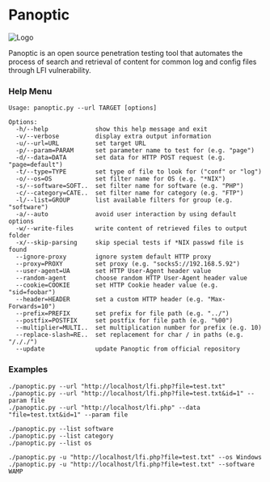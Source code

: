 Panoptic
===

![Logo](http://i.imgur.com/PPGy8UE.jpg)

Panoptic is an open source penetration testing tool that automates the process of search and retrieval of content for common log and config files through LFI vulnerability.

### Help Menu
    Usage: panoptic.py --url TARGET [options]

    Options:
      -h/--help             show this help message and exit
      -v/--verbose          display extra output information
      -u/--url=URL          set target URL
      -p/--param=PARAM      set parameter name to test for (e.g. "page")
      -d/--data=DATA        set data for HTTP POST request (e.g. "page=default")
      -t/--type=TYPE        set type of file to look for ("conf" or "log")
      -o/--os=OS            set filter name for OS (e.g. "*NIX")
      -s/--software=SOFT..  set filter name for software (e.g. "PHP")
      -c/--category=CATE..  set filter name for category (e.g. "FTP")
      -l/--list=GROUP       list available filters for group (e.g. "software")
      -a/--auto             avoid user interaction by using default options
      -w/--write-files      write content of retrieved files to output folder
      -x/--skip-parsing     skip special tests if *NIX passwd file is found
      --ignore-proxy        ignore system default HTTP proxy
      --proxy=PROXY         set proxy (e.g. "socks5://192.168.5.92")
      --user-agent=UA       set HTTP User-Agent header value
      --random-agent        choose random HTTP User-Agent header value
      --cookie=COOKIE       set HTTP Cookie header value (e.g. "sid=foobar")
      --header=HEADER       set a custom HTTP header (e.g. "Max-Forwards=10")
      --prefix=PREFIX       set prefix for file path (e.g. "../")
      --postfix=POSTFIX     set postfix for file path (e.g. "%00")
      --multiplier=MULTI..  set multiplication number for prefix (e.g. 10)
      --replace-slash=RE..  set replacement for char / in paths (e.g. "/././")
      --update              update Panoptic from official repository

### Examples
    ./panoptic.py --url "http://localhost/lfi.php?file=test.txt"
    ./panoptic.py --url "http://localhost/lfi.php?file=test.txt&id=1" --param file
    ./panoptic.py --url "http://localhost/lfi.php" --data "file=test.txt&id=1" --param file
    
    ./panoptic.py --list software
    ./panoptic.py --list category
    ./panoptic.py --list os
    
    ./panoptic.py -u "http://localhost/lfi.php?file=test.txt" --os Windows
    ./panoptic.py -u "http://localhost/lfi.php?file=test.txt" --software WAMP

